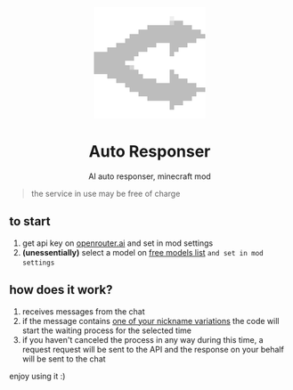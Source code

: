 <div align="center">

<img src="src/main/resources/assets/responser/openrouter_icon.png" alt="openrouter.ai logo" width="200" height="200">

# Auto Responser
AI auto responser, minecraft mod

</div>

> the service in use may be free of charge

## to start

1. get api key on [openrouter.ai](https://openrouter.ai/settings/keys) and set in mod settings
2. **(unessentially)** select a model on [free models list](https://openrouter.ai/models?max_price=0) `and set in mod settings`

## how does it work?

1. receives messages from the chat
2. if the message contains [one of your nickname variations](src/client/java/com/responser/utils/MentionChecker.java) the code will start the waiting process for the selected time
3. if you haven't canceled the process in any way during this time, a request request will be sent to the API and the response on your behalf will be sent to the chat

enjoy using it :)